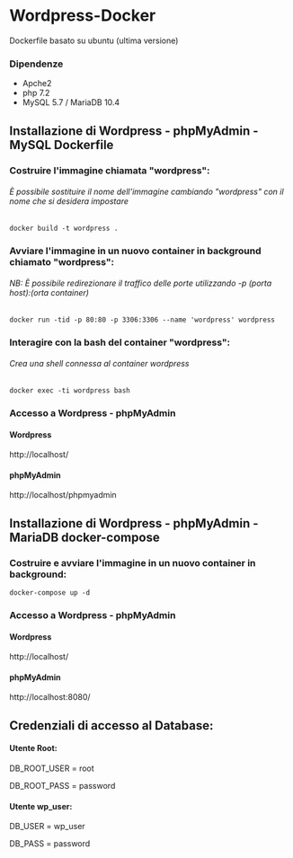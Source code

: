 # Wordpress-Docker

Dockerfile basato su ubuntu (ultima versione)

### Dipendenze

- Apche2
- php 7.2
- MySQL 5.7 / MariaDB 10.4

## Installazione di Wordpress - phpMyAdmin - MySQL Dockerfile

### Costruire l'immagine chiamata "wordpress":
###### È possibile sostituire il nome dell'immagine cambiando "wordpress" con il nome che si desidera impostare
```docker build -t wordpress .```


### Avviare l'immagine in un nuovo container in background chiamato "wordpress": 
###### NB: È possibile redirezionare il traffico delle porte utilizzando -p (porta host):(orta container)
```docker run -tid -p 80:80 -p 3306:3306 --name 'wordpress' wordpress```


### Interagire con la bash del container "wordpress":
###### Crea una shell connessa al container wordpress
```docker exec -ti wordpress bash```

### Accesso a Wordpress - phpMyAdmin

#### Wordpress

http://localhost/

#### phpMyAdmin

http://localhost/phpmyadmin


## Installazione di Wordpress - phpMyAdmin - MariaDB docker-compose

### Costruire e avviare l'immagine in un nuovo container in background:

```docker-compose up -d```

 
### Accesso a Wordpress - phpMyAdmin

#### Wordpress

http://localhost/

#### phpMyAdmin

http://localhost:8080/



## Credenziali di accesso al Database:

#### Utente Root:

DB_ROOT_USER = root

DB_ROOT_PASS = password

#### Utente wp_user:

DB_USER = wp_user

DB_PASS = password
